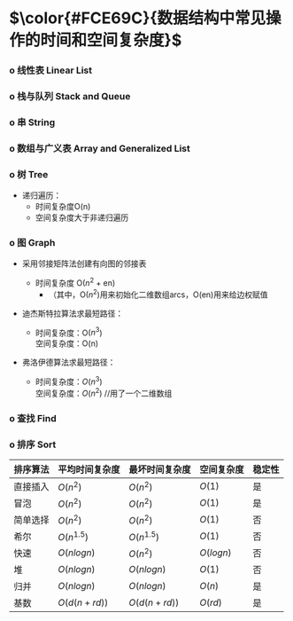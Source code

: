# $\color{#FCE69C}{数据结构中常见操作的时间和空间复杂度}$

### **o 线性表 Linear List**


### **o 栈与队列 Stack and Queue**


### **o 串 String**


### **o 数组与广义表 Array and Generalized List**


### **o 树 Tree**
- 递归遍历：
  - 时间复杂度O(n)
  - 空间复杂度大于非递归遍历


### **o 图 Graph**
- 采用邻接矩阵法创建有向图的邻接表
  - 时间复杂度 O($n^2$ + en)
      - （其中，O($n^2$)用来初始化二维数组arcs，O(en)用来给边权赋值

- 迪杰斯特拉算法求最短路径：
  - 时间复杂度：O($n^3$)
<br>空间复杂度：O(n) 

- 弗洛伊德算法求最短路径：
  - 时间复杂度：$O(n^3)$<br>空间复杂度：$O(n^2)$ //用了一个二维数组
   
### **o 查找 Find**


### **o 排序 Sort**

| 排序算法 | 平均时间复杂度 | 最坏时间复杂度 |  空间复杂度 | 稳定性 |
| --- | --- | --- | --- | --- |
直接插入 | $O(n^2)$ | $O(n^2)$ | $O(1)$ | 是
冒泡 | $O(n^2)$ | $O(n^2)$ | $O(1)$ | 是
简单选择 | $O(n^2)$ | $O(n^2)$ | $O(1)$ | 否
希尔 | $O(n^{1.5})$ | $O(n^{1.5})$ | $O(1)$ | 否
快速 | $O(nlogn)$ | $O(n^2)$ | $O(logn)$ | 否
堆 | $O(nlogn)$ | $O(nlogn)$ | $O(1)$ | 否
归并 | $O(nlogn)$ | $O(nlogn)$ | $O(n)$ | 是
基数 | $O(d(n+rd))$ | $O(d(n+rd))$ | $O(rd)$ | 是
